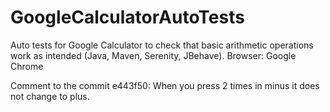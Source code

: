 # GoogleCalculatorAutoTests
Auto tests for Google Calculator to check that basic arithmetic operations work as intended (Java, Maven, Serenity, JBehave). Browser: Google Chrome

Comment to the commit e443f50: When you press 2 times in minus it does not change to plus.

